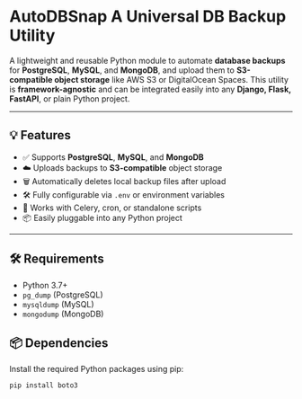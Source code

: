 # AutoDBSnap A Universal DB Backup Utility

A lightweight and reusable Python module to automate **database backups** for **PostgreSQL**, **MySQL**, and **MongoDB**, and upload them to **S3-compatible object storage** like AWS S3 or DigitalOcean Spaces. This utility is **framework-agnostic** and can be integrated easily into any **Django, Flask, FastAPI**, or plain Python project.

---

## 💡 Features

- ✅ Supports **PostgreSQL**, **MySQL**, and **MongoDB**
- ☁️ Uploads backups to **S3-compatible** object storage
- 🗑️ Automatically deletes local backup files after upload
- 🛠️ Fully configurable via `.env` or environment variables
- 🔁 Works with Celery, cron, or standalone scripts
- 📦 Easily pluggable into any Python project

---
## 🛠 Requirements

- Python 3.7+
- `pg_dump` (PostgreSQL)
- `mysqldump` (MySQL)
- `mongodump` (MongoDB)

## 📦 Dependencies

Install the required Python packages using pip:

```bash
pip install boto3
